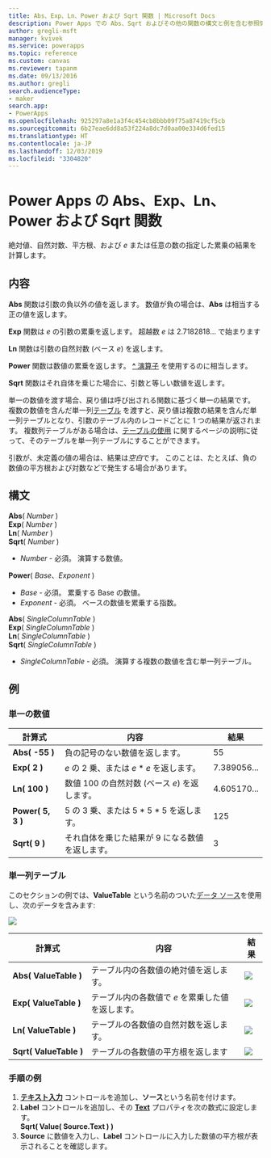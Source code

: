 ```yaml
---
title: Abs、Exp、Ln、Power および Sqrt 関数 | Microsoft Docs
description: Power Apps での Abs、Sqrt およびその他の関数の構文と例を含む参照情報
author: gregli-msft
manager: kvivek
ms.service: powerapps
ms.topic: reference
ms.custom: canvas
ms.reviewer: tapanm
ms.date: 09/13/2016
ms.author: gregli
search.audienceType:
- maker
search.app:
- PowerApps
ms.openlocfilehash: 925297a8e1a3f4c454cb8bbb09f75a87419cf5cb
ms.sourcegitcommit: 6b27eae6dd8a53f224a8dc7d0aa00e334d6fed15
ms.translationtype: HT
ms.contentlocale: ja-JP
ms.lasthandoff: 12/03/2019
ms.locfileid: "3304820"
---
```

# <a name="abs-exp-ln-power-and-sqrt-functions-in-power-apps"></a>Power Apps の Abs、Exp、Ln、Power および Sqrt 関数
絶対値、自然対数、平方根、および *e* または任意の数の指定した累乗の結果を計算します。

## <a name="description"></a>内容
**Abs** 関数は引数の負以外の値を返します。 数値が負の場合は、**Abs** は相当する正の値を返します。

**Exp** 関数は *e* の引数の累乗を返します。  超越数 *e* は 2.7182818... で始まります

**Ln** 関数は引数の自然対数 (ベース *e*) を返します。

**Power** 関数は数値の累乗を返します。  [**^** 演算子](operators.md) を使用するのに相当します。

**Sqrt** 関数はそれ自体を乗じた場合に、引数と等しい数値を返します。

単一の数値を渡す場合、戻り値は呼び出される関数に基づく単一の結果です。  複数の数値を含んだ単一列[テーブル](../working-with-tables.md) を渡すと、戻り値は複数の結果を含んだ単一列テーブルとなり、引数のテーブル内のレコードごとに 1 つの結果が返されます。 複数列テーブルがある場合は、[テーブルの使用](../working-with-tables.md) に関するページの説明に従って、そのテーブルを単一列テーブルにすることができます。  

引数が、未定義の値の場合は、結果は*空白*です。  このことは、たとえば、負の数値の平方根および対数などで発生する場合があります。

## <a name="syntax"></a>構文
**Abs**( *Number* )<br>**Exp**( *Number* )<br>**Ln**( *Number* )<br>**Sqrt**( *Number* )

* *Number* - 必須。 演算する数値。

**Power**( *Base*、*Exponent* )

* *Base* - 必須。 累乗する Base の数値。
* *Exponent* - 必須。 ベースの数値を累乗する指数。

**Abs**( *SingleColumnTable* )<br>**Exp**( *SingleColumnTable* )<br>**Ln**( *SingleColumnTable* )<br>**Sqrt**( *SingleColumnTable* )

* *SingleColumnTable* - 必須。 演算する複数の数値を含む単一列テーブル。

## <a name="examples"></a>例
### <a name="single-number"></a>単一の数値

| 計算式 | 内容 | 結果 |
| --- | --- | --- |
| **Abs( -55 )** |負の記号のない数値を返します。 |55 |
| **Exp( 2 )** |*e* の 2 乗、または *e* \* *e* を返します。 |7.389056... |
| **Ln( 100 )** |数値 100 の自然対数 (ベース *e*) を返します。 |4.605170... |
| **Power( 5, 3 )** |5 の 3 乗、または 5 \* 5 \* 5 を返します。 |125 |
| **Sqrt( 9 )** |それ自体を乗じた結果が 9 になる数値を返します。 |3 |

### <a name="single-column-table"></a>単一列テーブル
このセクションの例では、**ValueTable** という名前のついた[データ ソース](../working-with-data-sources.md)を使用し、次のデータを含みます:

![](media/function-numericals/values.png)

| 計算式 | 内容 | 結果 |
| --- | --- | --- |
| **Abs(&nbsp;ValueTable&nbsp;)** |テーブル内の各数値の絶対値を返します。 |<style> img { 最大幅: なし } </style> ![](media/function-numericals/values-abs.png) |
| **Exp(&nbsp;ValueTable&nbsp;)** |テーブル内の各数値で *e* を累乗した値を返します。 |<style> img { 最大幅: なし } </style> ![](media/function-numericals/values-exp.png) |
| **Ln(&nbsp;ValueTable&nbsp;)** |テーブルの各数値の自然対数を返します。 |<style> img { 最大幅: なし } </style> ![](media/function-numericals/values-ln.png) |
| **Sqrt(&nbsp;ValueTable&nbsp;)** |テーブルの各数値の平方根を返します |![](media/function-numericals/values-sqrt.png) |

### <a name="step-by-step-example"></a>手順の例
1. **[テキスト入力](../controls/control-text-input.md)** コントロールを追加し、**ソース**という名前を付けます。
2. **Label** コントロールを追加し、その **[Text](../controls/properties-core.md)** プロパティを次の数式に設定します。
   <br>
   **Sqrt( Value( Source.Text ) )**
3. **Source** に数値を入力し、**Label** コントロールに入力した数値の平方根が表示されることを確認します。

